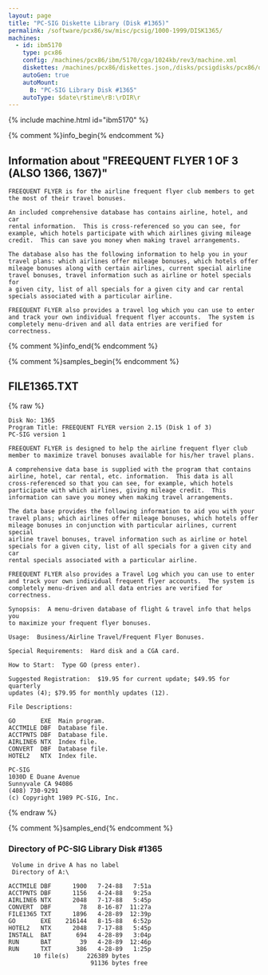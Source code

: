 ```yaml
---
layout: page
title: "PC-SIG Diskette Library (Disk #1365)"
permalink: /software/pcx86/sw/misc/pcsig/1000-1999/DISK1365/
machines:
  - id: ibm5170
    type: pcx86
    config: /machines/pcx86/ibm/5170/cga/1024kb/rev3/machine.xml
    diskettes: /machines/pcx86/diskettes.json,/disks/pcsigdisks/pcx86/diskettes.json
    autoGen: true
    autoMount:
      B: "PC-SIG Library Disk #1365"
    autoType: $date\r$time\rB:\rDIR\r
---
```


{% include machine.html id="ibm5170" %}

{% comment %}info_begin{% endcomment %}

## Information about "FREEQUENT FLYER 1 OF 3 (ALSO 1366, 1367)"

    FREEQUENT FLYER is for the airline frequent flyer club members to get
    the most of their travel bonuses.
    
    An included comprehensive database has contains airline, hotel, and car
    rental information.  This is cross-referenced so you can see, for
    example, which hotels participate with which airlines giving mileage
    credit.  This can save you money when making travel arrangements.
    
    The database also has the following information to help you in your
    travel plans: which airlines offer mileage bonuses, which hotels offer
    mileage bonuses along with certain airlines, current special airline
    travel bonuses, travel information such as airline or hotel specials for
    a given city, list of all specials for a given city and car rental
    specials associated with a particular airline.
    
    FREEQUENT FLYER also provides a travel log which you can use to enter
    and track your own individual frequent flyer accounts.  The system is
    completely menu-driven and all data entries are verified for
    correctness.
{% comment %}info_end{% endcomment %}

{% comment %}samples_begin{% endcomment %}

## FILE1365.TXT

{% raw %}
```
Disk No: 1365
Program Title: FREEQUENT FLYER version 2.15 (Disk 1 of 3)
PC-SIG version 1

FREEQUENT FLYER is designed to help the airline frequent flyer club
member to maximize travel bonuses available for his/her travel plans.

A comprehensive data base is supplied with the program that contains
airline, hotel, car rental, etc. information.  This data is all
cross-referenced so that you can see, for example, which hotels
participate with which airlines, giving mileage credit.  This
information can save you money when making travel arrangements.

The data base provides the following information to aid you with your
travel plans; which airlines offer mileage bonuses, which hotels offer
mileage bonuses in conjunction with particular airlines, current special
airline travel bonuses, travel information such as airline or hotel
specials for a given city, list of all specials for a given city and car
rental specials associated with a particular airline.

FREEQUENT FLYER also provides a Travel Log which you can use to enter
and track your own individual frequent flyer accounts.  The system is
completely menu-driven and all data entries are verified for
correctness.

Synopsis:  A menu-driven database of flight & travel info that helps you
to maximize your frequent flyer bonuses.

Usage:  Business/Airline Travel/Frequent Flyer Bonuses.

Special Requirements:  Hard disk and a CGA card.

How to Start:  Type GO (press enter).

Suggested Registration:  $19.95 for current update; $49.95 for quarterly
updates (4); $79.95 for monthly updates (12).

File Descriptions:

GO       EXE  Main program.
ACCTMILE DBF  Database file.
ACCTPNTS DBF  Database file.
AIRLINE6 NTX  Index file.
CONVERT  DBF  Database file.
HOTEL2   NTX  Index file.

PC-SIG
1030D E Duane Avenue
Sunnyvale CA 94086
(408) 730-9291
(c) Copyright 1989 PC-SIG, Inc.

```
{% endraw %}

{% comment %}samples_end{% endcomment %}

### Directory of PC-SIG Library Disk #1365

     Volume in drive A has no label
     Directory of A:\

    ACCTMILE DBF      1900   7-24-88   7:51a
    ACCTPNTS DBF      1156   4-24-88   9:25a
    AIRLINE6 NTX      2048   7-17-88   5:45p
    CONVERT  DBF        78   8-16-87  11:27a
    FILE1365 TXT      1896   4-28-89  12:39p
    GO       EXE    216144   8-15-88   6:52p
    HOTEL2   NTX      2048   7-17-88   5:45p
    INSTALL  BAT       694   4-28-89   3:04p
    RUN      BAT        39   4-28-89  12:46p
    RUN      TXT       386   4-28-89   1:25p
           10 file(s)     226389 bytes
                           91136 bytes free
